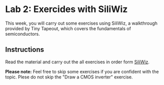 # Lab 2: Exercides with SiliWiz

This week, you will carry out some exercises using SiliWiz, a walkthrough provided by Tiny Tapeout, which covers the fundamentals of semiconductors.

## Instructions
Read the material and carry out the all exercises in order form [SiliWiz](https://tinytapeout.com/siliwiz/).

**Please note:** Feel free to skip some exercises if you are confident with the topic. Plese do not skip the "Draw a CMOS inverter" exercise.
